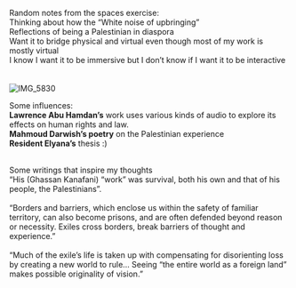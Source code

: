 Random notes from the spaces exercise: </br>
Thinking about how the “White noise of upbringing”   </br>
Reflections of being a Palestinian in diaspora  </br>
Want it to bridge physical and virtual even though most of my work is mostly virtual  </br>
I know I want it to be immersive but I don’t know if I want it to be interactive  </br>
 </br> </br>
 ![IMG_5830](https://github.com/user-attachments/assets/f3de6666-2fec-4818-90e6-3809242d8116)

Some influences:  </br>
<b>Lawrence Abu Hamdan’s</b> work uses various kinds of audio to explore its effects on human rights and law. </br>
<b>Mahmoud Darwish’s poetry</b> on the Palestinian experience  </br>
<b>Resident Elyana’s</b> thesis :)  </br></br>

Some writings that inspire my thoughts </br>
“His (Ghassan Kanafani) “work” was survival, both his own and that of his people, the Palestinians”. 
</br></br>
“Borders and barriers, which enclose us within the safety of familiar territory, can also become prisons, and are often defended beyond reason or necessity. Exiles cross borders, break barriers of thought and experience.”
</br></br>
“Much of the exile’s life is taken up with compensating for disorienting loss by creating a new world to rule… Seeing “the entire world as a foreign land” makes possible originality of vision.”
</br>
